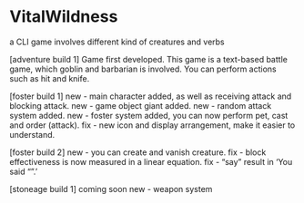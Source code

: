 # VitalWildness
a CLI game involves different kind of creatures and verbs

[adventure build 1]
Game first developed.
This game is a text-based battle game, which goblin and barbarian is involved.
You can perform actions such as hit and knife.

[foster build 1]
new - main character added, as well as receiving attack and blocking attack.
new - game object giant added.
new - random attack system added.
new - foster system added, you can now perform pet, cast and order (attack).
fix - new icon and display arrangement, make it easier to understand.

[foster build 2]
new - you can create and vanish creature.
fix - block effectiveness is now measured in a linear equation.
fix - “say” result in ‘You said “”.’

[stoneage build 1] coming soon
new - weapon system
